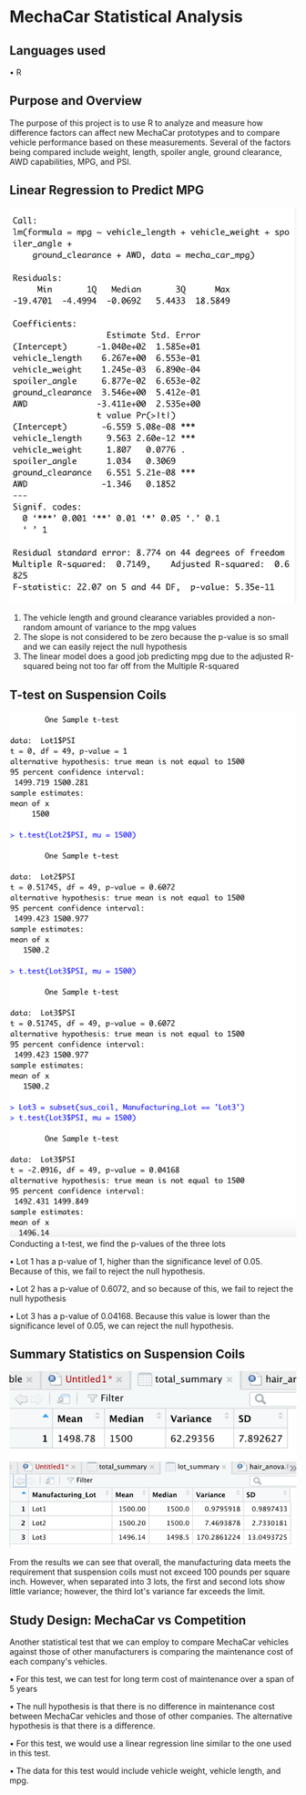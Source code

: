 # MechaCar Statistical Analysis

## Languages used
• R

## Purpose and Overview
The purpose of this project is to use R to analyze and measure how difference factors can affect new MechaCar prototypes and to compare vehicle performance based on these measurements. Several of the factors being compared include weight, length, spoiler angle, ground clearance, AWD capabilities, MPG, and PSI.

## Linear Regression to Predict MPG

![](linear_regression.png)
1. The vehicle length and ground clearance variables provided a non-random amount of variance to the mpg values
2. The slope is not considered to be zero because the p-value is so small and we can easily reject the null hypothesis
3. The linear model does a good job predicting mpg due to the adjusted R-squared being not too far off from the Multiple R-squared

## T-test on Suspension Coils

![](images/t_test.png)
Conducting a t-test, we find the p-values of the three lots

• Lot 1 has a p-value of 1, higher than the significance level of 0.05. Because of this, we fail to reject the null hypothesis.

• Lot 2 has a p-value of 0.6072, and so because of this, we fail to reject the null hypothesis

• Lot 3 has a p-value of 0.04168. Because this value is lower than the significance level of 0.05, we can reject the null hypothesis.

## Summary Statistics on Suspension Coils
![](images/total_summary.png)
![](images/lot_summary.png)

From the results we can see that overall, the manufacturing data meets the requirement that suspension coils must not exceed 100 pounds per square inch. However, when separated into 3 lots, the first and second lots show little variance; however, the third lot's variance far exceeds the limit.

## Study Design: MechaCar vs Competition

Another statistical test that we can employ to compare MechaCar vehicles against those of other manufacturers is comparing the maintenance cost of each company's vehicles.

• For this test, we can test for long term cost of maintenance over a span of 5 years

• The null hypothesis is that there is no difference in maintenance cost between MechaCar vehicles and those of other companies. The alternative hypothesis is that there is a difference.

• For this test, we would use a linear regression line similar to the one used in this test.

• The data for this test would include vehicle weight, vehicle length, and mpg.
